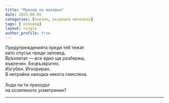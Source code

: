 ```yaml
---
title: "Преход на находка"
date: 2025-08-05
categories: [поезия, вътрешни монолози]
tags: [ изповед]
layout: single
author_profile: true
---
```


<div class="poem3">

Предупрежденията преди теб тежат<br/>
като спусък преди заповед.<br/>
Връхлитат — все едно ще разбереш,<br/>
въвлечен. Безвъзвратно.<br/>
Изгубен. Игнориран.<br/>
В нетрайна находка някога смислена.<br/>
<br/>
Ходи ли ти преходът<br/>
на ослепеното усметрение?

<hr/>
</div>